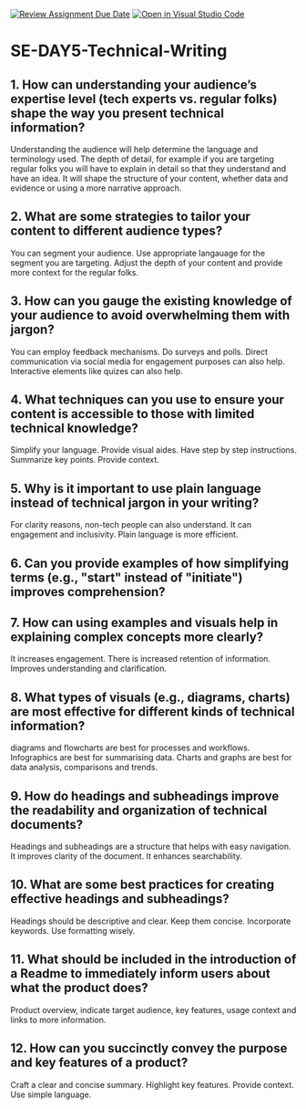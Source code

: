 [![Review Assignment Due Date](https://classroom.github.com/assets/deadline-readme-button-22041afd0340ce965d47ae6ef1cefeee28c7c493a6346c4f15d667ab976d596c.svg)](https://classroom.github.com/a/zsAR-pyY)
[![Open in Visual Studio Code](https://classroom.github.com/assets/open-in-vscode-2e0aaae1b6195c2367325f4f02e2d04e9abb55f0b24a779b69b11b9e10269abc.svg)](https://classroom.github.com/online_ide?assignment_repo_id=15991790&assignment_repo_type=AssignmentRepo)
# SE-DAY5-Technical-Writing
## 1. How can understanding your audience’s expertise level (tech experts vs. regular folks) shape the way you present technical information?
Understanding the audience will help determine the language and terminology used. The depth of detail, for example if you are targeting regular folks you will have to explain in detail so that they understand and have an idea. It will shape the structure of your content, whether data and evidence or using a more narrative approach.

## 2. What are some strategies to tailor your content to different audience types?
You can segment your audience. Use appropriate langauage for the segment you are targeting. Adjust the depth of your content and provide more context for the regular folks.

## 3. How can you gauge the existing knowledge of your audience to avoid overwhelming them with jargon?
You can employ feedback mechanisms. Do surveys and polls. Direct communication via social media for engagement purposes can also help. Interactive elements like quizes can also help.

## 4. What techniques can you use to ensure your content is accessible to those with limited technical knowledge?
Simplify your language. Provide visual aides. Have step by step instructions. Summarize key points. Provide context.

## 5. Why is it important to use plain language instead of technical jargon in your writing?
For clarity reasons, non-tech people can also understand. It can engagement and inclusivity. Plain language is more efficient.

## 6. Can you provide examples of how simplifying terms (e.g., "start" instead of "initiate") improves comprehension?

## 7. How can using examples and visuals help in explaining complex concepts more clearly?
It increases engagement. There is increased retention of information. Improves understanding and clarification.

## 8. What types of visuals (e.g., diagrams, charts) are most effective for different kinds of technical information?
diagrams and flowcharts are best for processes and workflows. Infographics are best for summarising data. Charts and graphs are best for data analysis, comparisons and trends.

## 9. How do headings and subheadings improve the readability and organization of technical documents?
Headings and subheadings are a structure that helps with easy navigation. It improves clarity of the document. It enhances searchability.

## 10. What are some best practices for creating effective headings and subheadings?
Headings should be descriptive and clear. Keep them concise. Incorporate keywords. Use formatting wisely.

## 11. What should be included in the introduction of a Readme to immediately inform users about what the product does?
Product overview, indicate target audience, key features, usage context and links to more information.

## 12. How can you succinctly convey the purpose and key features of a product?
Craft a clear and concise summary. Highlight key features. Provide context. Use simple language.

